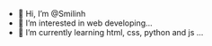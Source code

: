 - 👋 Hi, I’m @Smilinh
- 👀 I’m interested in web developing...
- 🌱 I’m currently learning html, css, python and js ...


<!---
Smilinh/Smilinh is a ✨ special ✨ repository because its `README.md` (this file) appears on your GitHub profile.
You can click the Preview link to take a look at your changes.
--->
